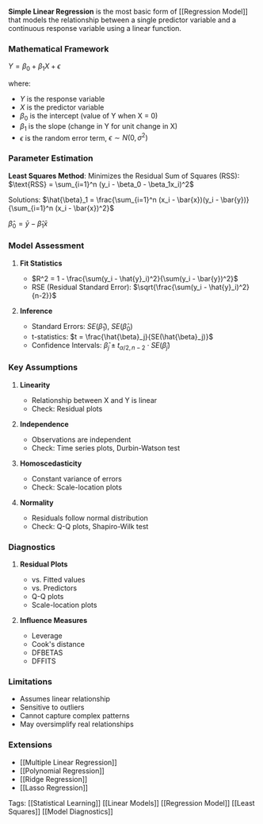 **Simple Linear Regression** is the most basic form of [[Regression Model]] that models the relationship between a single predictor variable and a continuous response variable using a linear function.

### Mathematical Framework

$Y = \beta_0 + \beta_1X + \epsilon$

where:
- $Y$ is the response variable
- $X$ is the predictor variable
- $\beta_0$ is the intercept (value of Y when X = 0)
- $\beta_1$ is the slope (change in Y for unit change in X)
- $\epsilon$ is the random error term, $\epsilon \sim N(0, \sigma^2)$

### Parameter Estimation

**Least Squares Method**:
Minimizes the Residual Sum of Squares (RSS):
$\text{RSS} = \sum_{i=1}^n (y_i - \beta_0 - \beta_1x_i)^2$

Solutions:
$\hat{\beta}_1 = \frac{\sum_{i=1}^n (x_i - \bar{x})(y_i - \bar{y})}{\sum_{i=1}^n (x_i - \bar{x})^2}$

$\hat{\beta}_0 = \bar{y} - \hat{\beta}_1\bar{x}$

### Model Assessment

1. **Fit Statistics**
   - $R^2 = 1 - \frac{\sum(y_i - \hat{y}_i)^2}{\sum(y_i - \bar{y})^2}$
   - RSE (Residual Standard Error): $\sqrt{\frac{\sum(y_i - \hat{y}_i)^2}{n-2}}$

2. **Inference**
   - Standard Errors: $SE(\hat{\beta}_1)$, $SE(\hat{\beta}_0)$
   - t-statistics: $t = \frac{\hat{\beta}_j}{SE(\hat{\beta}_j)}$
   - Confidence Intervals: $\hat{\beta}_j \pm t_{\alpha/2,n-2} \cdot SE(\hat{\beta}_j)$

### Key Assumptions

1. **Linearity**
   - Relationship between X and Y is linear
   - Check: Residual plots

2. **Independence**
   - Observations are independent
   - Check: Time series plots, Durbin-Watson test

3. **Homoscedasticity**
   - Constant variance of errors
   - Check: Scale-location plots

4. **Normality**
   - Residuals follow normal distribution
   - Check: Q-Q plots, Shapiro-Wilk test

### Diagnostics

1. **Residual Plots**
   - vs. Fitted values
   - vs. Predictors
   - Q-Q plots
   - Scale-location plots

2. **Influence Measures**
   - Leverage
   - Cook's distance
   - DFBETAS
   - DFFITS

### Limitations
- Assumes linear relationship
- Sensitive to outliers
- Cannot capture complex patterns
- May oversimplify real relationships

### Extensions
- [[Multiple Linear Regression]]
- [[Polynomial Regression]]
- [[Ridge Regression]]
- [[Lasso Regression]]

Tags:
[[Statistical Learning]]
[[Linear Models]]
[[Regression Model]]
[[Least Squares]]
[[Model Diagnostics]]
